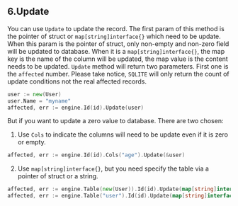 ## 6.Update

You can use `Update` to update the record. The first param of this method is the pointer of struct or `map[string]interface{}` which need to be update. When this param is the pointer of struct, only non-empty and non-zero field will be updated to database. When it is a `map[string]interface{}`, the map key is the name of the column will be updated, the map value is the content needs to be updated.
`Update` method will return two parameters. First one is the `affected` number. Please take notice, `SQLITE` will only return the count of update conditions not the real affected records.

```Go
user := new(User)
user.Name = "myname"
affected, err := engine.Id(id).Update(user)
```

But if you want to update a zero value to database. There are two chosen:

1. Use `Cols` to indicate the columns will need to be update even if it is zero or empty.

```Go
affected, err := engine.Id(id).Cols("age").Update(&user)
```

2. Use `map[string]interface{}`, but you need specify the table via a pointer of struct or a string.

```Go
affected, err := engine.Table(new(User)).Id(id).Update(map[string]interface{}{"age":0})
affected, err := engine.Table("user").Id(id).Update(map[string]interface{}{"age":0})
```

